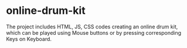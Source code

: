 # online-drum-kit
The project includes HTML, JS, CSS codes creating an online drum kit, which can be played using Mouse buttons or by pressing corresponding Keys on Keyboard.
